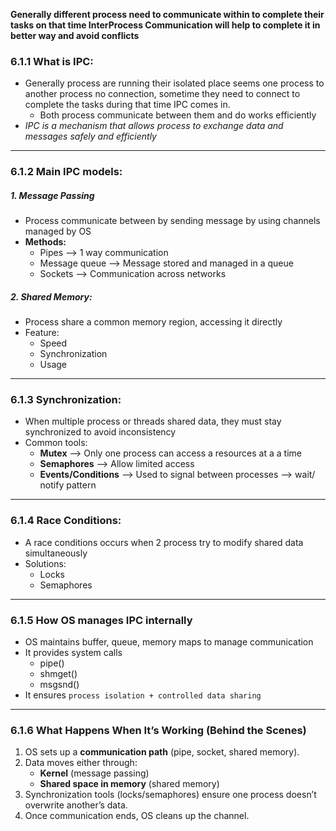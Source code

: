
**Generally different process need to communicate within to complete their tasks on that time InterProcess Communication will help to complete it in better way and avoid conflicts**

### 6.1.1 What is IPC:
* Generally process are running their isolated place seems one process to another process no connection, sometime they need to connect to complete the tasks during that time IPC comes in.
	* Both process communicate between them and do works efficiently
* *IPC is a mechanism that allows process to exchange data and messages safely and efficiently*

---

### 6.1.2 Main IPC models:
##### 1. Message Passing
* Process communicate between by sending message by using channels managed by OS
* **Methods:**
	* Pipes --> 1 way communication
	* Message queue --> Message stored and managed in a queue
	* Sockets --> Communication across networks

##### 2. Shared Memory:
* Process share a common memory region, accessing it directly
* Feature:
	* Speed
	* Synchronization
	* Usage

---
### 6.1.3 Synchronization:
* When multiple process or threads shared data, they must stay synchronized to avoid inconsistency
* Common tools:
	* **Mutex** --> Only one process can access a resources at a a time
	* **Semaphores** --> Allow limited access
	* **Events/Conditions** --> Used to signal between processes --> wait/ notify pattern

---
### 6.1.4 Race Conditions:
* A race conditions occurs when 2 process try to modify shared data simultaneously
* Solutions:
	* Locks 
	* Semaphores

---

### 6.1.5 How OS manages IPC internally
* OS maintains buffer, queue, memory maps to manage communication
* It provides system calls
	* pipe()
	* shmget()
	* msgsnd()
* It ensures `process isolation + controlled data sharing`
---
### 6.1.6  What Happens When It’s Working (Behind the Scenes)
1. OS sets up a **communication path** (pipe, socket, shared memory).
2. Data moves either through:
    - **Kernel** (message passing) 
    - **Shared space in memory** (shared memory) 
3. Synchronization tools (locks/semaphores) ensure one process doesn’t overwrite another’s data.
4. Once communication ends, OS cleans up the channel.